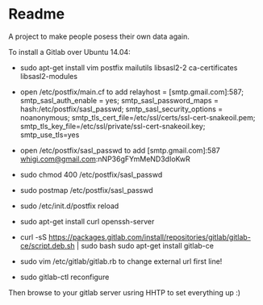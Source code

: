 # Readme
A project to make people posess their own data again.

To install a Gitlab over Ubuntu 14.04:
- sudo apt-get install vim postfix mailutils libsasl2-2 ca-certificates libsasl2-modules
- open /etc/postfix/main.cf to add relayhost = [smtp.gmail.com]:587; smtp_sasl_auth_enable = yes; smtp_sasl_password_maps = hash:/etc/postfix/sasl_passwd; smtp_sasl_security_options = noanonymous; smtp_tls_cert_file=/etc/ssl/certs/ssl-cert-snakeoil.pem; smtp_tls_key_file=/etc/ssl/private/ssl-cert-snakeoil.key; smtp_use_tls=yes
- open /etc/postfix/sasl_passwd to add [smtp.gmail.com]:587 whigi.com@gmail.com:nNP36gFYmMeND3dIoKwR
- sudo chmod 400 /etc/postfix/sasl_passwd
- sudo postmap /etc/postfix/sasl_passwd
- sudo /etc/init.d/postfix reload

- sudo apt-get install curl openssh-server
- curl -sS https://packages.gitlab.com/install/repositories/gitlab/gitlab-ce/script.deb.sh | sudo bash
sudo apt-get install gitlab-ce
- sudo vim /etc/gitlab/gitlab.rb to change external url first line!
- sudo gitlab-ctl reconfigure

Then browse to your gitlab server usring HHTP to set everything up :)